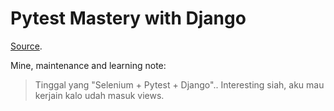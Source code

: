 # Pytest Mastery with Django

[Source](https://youtube.com/playlist?list=PLOLrQ9Pn6caw3ilqDR8_qezp76QuEOlHY&si=nyeRsbODkkB5tkTM).

Mine, maintenance and learning note:
> Tinggal yang "Selenium + Pytest + Django".. Interesting siah, aku mau kerjain kalo udah masuk views.
